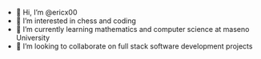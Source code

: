 - 👋 Hi, I’m @ericx00
- 👀 I’m interested in chess and coding 
- 🌱 I’m currently learning mathematics and computer science at maseno University 
- 💞️ I’m looking to collaborate on full stack software development projects


<!---
ericx00/ericx00 is a ✨ special ✨ repository because its `README.md` (this file) appears on your GitHub profile.
You can click the Preview link to take a look at your changes.
--->
